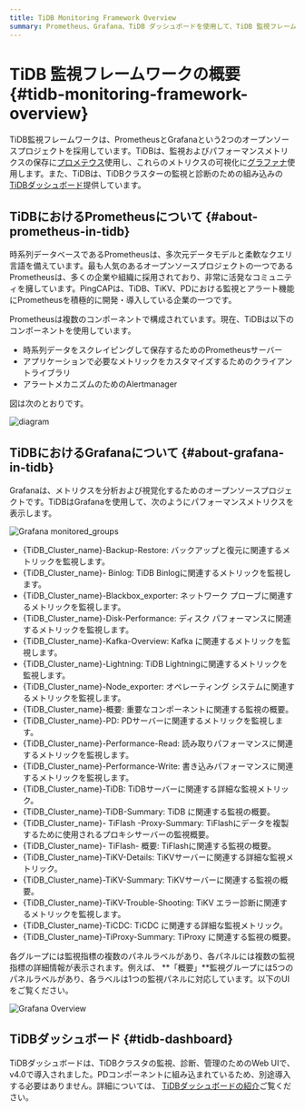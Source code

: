 ```yaml
---
title: TiDB Monitoring Framework Overview
summary: Prometheus、Grafana、TiDB ダッシュボードを使用して、TiDB 監視フレームワークを構築します。
---
```


# TiDB 監視フレームワークの概要 {#tidb-monitoring-framework-overview}

TiDB監視フレームワークは、PrometheusとGrafanaという2つのオープンソースプロジェクトを採用しています。TiDBは、監視およびパフォーマンスメトリクスの保存に[プロメテウス](https://prometheus.io)使用し、これらのメトリクスの可視化に[グラファナ](https://grafana.com/grafana)使用します。また、TiDBは、TiDBクラスターの監視と診断のための組み込みの[TiDBダッシュボード](/dashboard/dashboard-intro.md)提供しています。

## TiDBにおけるPrometheusについて {#about-prometheus-in-tidb}

時系列データベースであるPrometheusは、多次元データモデルと柔軟なクエリ言語を備えています。最も人気のあるオープンソースプロジェクトの一つであるPrometheusは、多くの企業や組織に採用されており、非常に活発なコミュニティを擁しています。PingCAPは、TiDB、TiKV、PDにおける監視とアラート機能にPrometheusを積極的に開発・導入している企業の一つです。

Prometheusは複数のコンポーネントで構成されています。現在、TiDBは以下のコンポーネントを使用しています。

-   時系列データをスクレイピングして保存するためのPrometheusサーバー
-   アプリケーションで必要なメトリックをカスタマイズするためのクライアントライブラリ
-   アラートメカニズムのためのAlertmanager

図は次のとおりです。

![diagram](https://docs-download.pingcap.com/media/images/docs/prometheus-in-tidb.png)

## TiDBにおけるGrafanaについて {#about-grafana-in-tidb}

Grafanaは、メトリクスを分析および視覚化するためのオープンソースプロジェクトです。TiDBはGrafanaを使用して、次のようにパフォーマンスメトリクスを表示します。

![Grafana monitored\_groups](https://docs-download.pingcap.com/media/images/docs/grafana-monitored-groups.png)

-   {TiDB_Cluster_name}-Backup-Restore: バックアップと復元に関連するメトリックを監視します。
-   {TiDB_Cluster_name}- Binlog: TiDB Binlogに関連するメトリックを監視します。
-   {TiDB_Cluster_name}-Blackbox_exporter: ネットワーク プローブに関連するメトリックを監視します。
-   {TiDB_Cluster_name}-Disk-Performance: ディスク パフォーマンスに関連するメトリックを監視します。
-   {TiDB_Cluster_name}-Kafka-Overview: Kafka に関連するメトリックを監視します。
-   {TiDB_Cluster_name}-Lightning: TiDB Lightningに関連するメトリックを監視します。
-   {TiDB_Cluster_name}-Node_exporter: オペレーティング システムに関連するメトリックを監視します。
-   {TiDB_Cluster_name}-概要: 重要なコンポーネントに関連する監視の概要。
-   {TiDB_Cluster_name}-PD: PDサーバーに関連するメトリックを監視します。
-   {TiDB_Cluster_name}-Performance-Read: 読み取りパフォーマンスに関連するメトリックを監視します。
-   {TiDB_Cluster_name}-Performance-Write: 書き込みパフォーマンスに関連するメトリックを監視します。
-   {TiDB_Cluster_name}-TiDB: TiDBサーバーに関連する詳細な監視メトリック。
-   {TiDB_Cluster_name}-TiDB-Summary: TiDB に関連する監視の概要。
-   {TiDB_Cluster_name}- TiFlash -Proxy-Summary: TiFlashにデータを複製するために使用されるプロキシサーバーの監視概要。
-   {TiDB_Cluster_name}- TiFlash- 概要: TiFlashに関連する監視の概要。
-   {TiDB_Cluster_name}-TiKV-Details: TiKVサーバーに関連する詳細な監視メトリック。
-   {TiDB_Cluster_name}-TiKV-Summary: TiKVサーバーに関連する監視の概要。
-   {TiDB_Cluster_name}-TiKV-Trouble-Shooting: TiKV エラー診断に関連するメトリックを監視します。
-   {TiDB_Cluster_name}-TiCDC: TiCDC に関連する詳細な監視メトリック。
-   {TiDB_Cluster_name}-TiProxy-Summary: TiProxy に関連する監視の概要。

各グループには監視指標の複数のパネルラベルがあり、各パネルには複数の監視指標の詳細情報が表示されます。例えば、 **「概要」**監視グループには5つのパネルラベルがあり、各ラベルは1つの監視パネルに対応しています。以下のUIをご覧ください。

![Grafana Overview](https://docs-download.pingcap.com/media/images/docs/grafana-monitor-overview.png)

## TiDBダッシュボード {#tidb-dashboard}

TiDBダッシュボードは、TiDBクラスタの監視、診断、管理のためのWeb UIで、v4.0で導入されました。PDコンポーネントに組み込まれているため、別途導入する必要はありません。詳細については、 [TiDBダッシュボードの紹介](/dashboard/dashboard-intro.md)ご覧ください。
